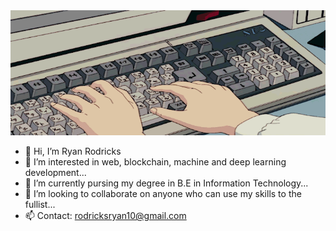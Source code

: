 <img src="./animated.gif" alt="My Project GIF" width="700" height="200">

- 👋 Hi, I’m Ryan Rodricks
- 👀 I’m interested in web, blockchain, machine and deep learning development...
- 🌱 I’m currently pursing my degree in B.E in Information Technology...
- 💞️ I’m looking to collaborate on anyone who can use my skills to the fullist...
- 📫 Contact: rodricksryan10@gmail.com

<!---
ryan10projects/ryan10projects is a ✨ special ✨ repository because its `README.md` (this file) appears on your GitHub profile.
You can click the Preview link to take a look at your changes.
--->
